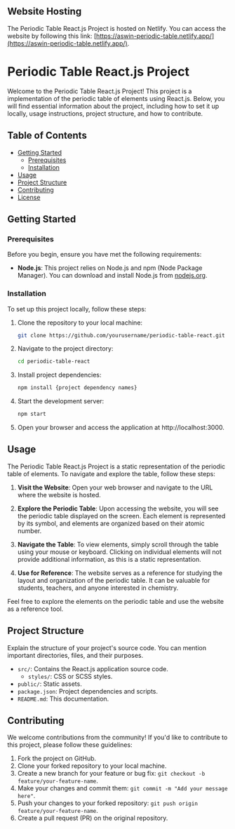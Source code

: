 ## Website Hosting

The Periodic Table React.js Project is hosted on Netlify. You can access the website by following this link: [https://aswin-periodic-table.netlify.app/](https://aswin-periodic-table.netlify.app/).
# Periodic Table React.js Project

Welcome to the Periodic Table React.js Project! This project is a implementation of the periodic table of elements using React.js. Below, you will find essential information about the project, including how to set it up locally, usage instructions, project structure, and how to contribute.

## Table of Contents

- [Getting Started](#getting-started)
  - [Prerequisites](#prerequisites)
  - [Installation](#installation)
- [Usage](#usage)
- [Project Structure](#project-structure)
- [Contributing](#contributing)
- [License](#license)

## Getting Started

### Prerequisites

Before you begin, ensure you have met the following requirements:

- **Node.js**: This project relies on Node.js and npm (Node Package Manager). You can download and install Node.js from [nodejs.org](https://nodejs.org/).

### Installation

To set up this project locally, follow these steps:

1. Clone the repository to your local machine:

   ```bash
   git clone https://github.com/yourusername/periodic-table-react.git

2. Navigate to the project directory:

    ```bash
    cd periodic-table-react

3. Install project dependencies:

    ```bash
    npm install {project dependency names}

4. Start the development server:

    ```bash
    npm start

5. Open your browser and access the application at http://localhost:3000.


## Usage

The Periodic Table React.js Project is a static representation of the periodic table of elements. To navigate and explore the table, follow these steps:

1. **Visit the Website**: Open your web browser and navigate to the URL where the website is hosted.

2. **Explore the Periodic Table**: Upon accessing the website, you will see the periodic table displayed on the screen. Each element is represented by its symbol, and elements are organized based on their atomic number.

3. **Navigate the Table**: To view elements, simply scroll through the table using your mouse or keyboard. Clicking on individual elements will not provide additional information, as this is a static representation.

4. **Use for Reference**: The website serves as a reference for studying the layout and organization of the periodic table. It can be valuable for students, teachers, and anyone interested in chemistry.

Feel free to explore the elements on the periodic table and use the website as a reference tool.

## Project Structure

Explain the structure of your project's source code. You can mention important directories, files, and their purposes.

- `src/`: Contains the React.js application source code.
  - `styles/`: CSS or SCSS styles.
- `public/`: Static assets.
- `package.json`: Project dependencies and scripts.
- `README.md`: This documentation.

## Contributing

We welcome contributions from the community! If you'd like to contribute to this project, please follow these guidelines:

1. Fork the project on GitHub.
2. Clone your forked repository to your local machine.
3. Create a new branch for your feature or bug fix: `git checkout -b feature/your-feature-name`.
4. Make your changes and commit them: `git commit -m "Add your message here"`.
5. Push your changes to your forked repository: `git push origin feature/your-feature-name`.
6. Create a pull request (PR) on the original repository.

